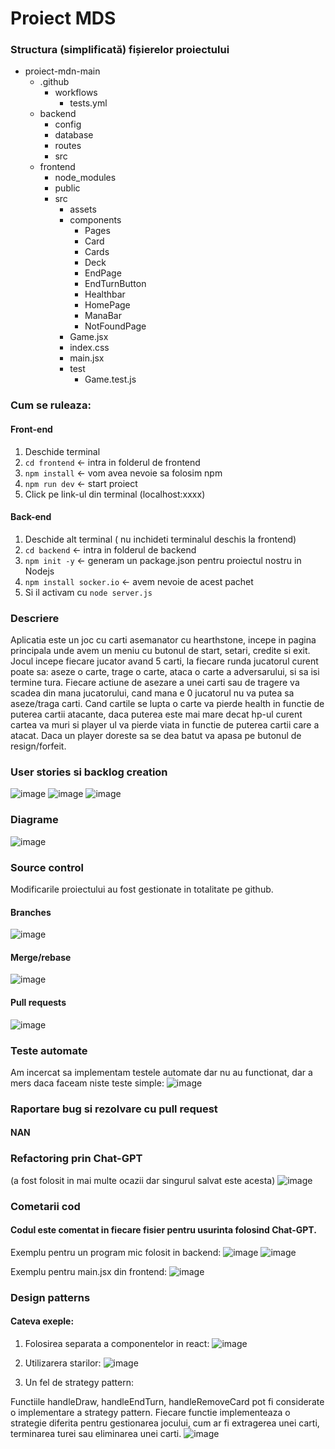 # Proiect MDS

### Structura (simplificată) fișierelor proiectului

- proiect-mdn-main
  - .github
    - workflows
      - tests.yml
  - backend
    - config
    - database
    - routes
    - src
  - frontend
    - node_modules
    - public
    - src
      - assets
      - components
        - Pages
        - Card
        - Cards
        - Deck
        - EndPage
        - EndTurnButton
        - Healthbar
        - HomePage
        - ManaBar
        - NotFoundPage
      - Game.jsx
      - index.css
      - main.jsx
      - test
        - Game.test.js


### Cum se ruleaza:

#### Front-end

1. Deschide terminal
2. `cd frontend` <- intra in folderul de frontend
3. `npm install` <- vom avea nevoie sa folosim npm
4. `npm run dev` <- start proiect
5. Click pe link-ul din terminal (localhost:xxxx)

#### Back-end

1. Deschide alt terminal ( nu inchideti terminalul deschis la frontend)
2. `cd backend` <- intra in folderul de backend
3. `npm init -y` <- generam un package.json pentru proiectul nostru in Nodejs
4. `npm install socker.io` <- avem nevoie de acest pachet
5. Si il activam cu `node server.js`


### Descriere

Aplicatia este un joc cu carti asemanator cu hearthstone, incepe in pagina principala unde avem un meniu cu butonul de start, setari, credite si exit. Jocul incepe fiecare jucator avand 5 carti, la fiecare runda jucatorul curent poate sa: aseze o carte, trage o carte, ataca o carte a adversarului, si sa isi termine tura. Fiecare actiune de asezare a unei carti sau de tragere va scadea din mana jucatorului, cand mana e 0 jucatorul nu va putea sa aseze/traga carti. Cand cartile se lupta o carte va pierde health in functie de puterea cartii atacante, daca puterea este mai mare decat hp-ul curent cartea va muri si player ul va pierde viata in functie de puterea cartii care a atacat. Daca un player doreste sa se dea batut va apasa pe butonul de resign/forfeit.

### User stories si backlog creation
![image](https://github.com/u-steen/proiect-mdn/assets/156594958/875208a5-5c6a-430a-aa45-3121a7066a17)
![image](https://github.com/u-steen/proiect-mdn/assets/156594958/921481f9-d04b-4258-96ea-500899f2ae85)
![image](https://github.com/u-steen/proiect-mdn/assets/156594958/a9e6aef9-bf89-4da8-a89a-f60197a80960)

### Diagrame
![image](https://github.com/u-steen/proiect-mdn/assets/156594958/4318de12-baf5-4367-9811-d0ba6b3722b1)


### Source control
Modificarile proiectului au fost gestionate in totalitate pe github.

#### Branches
![image](https://github.com/u-steen/proiect-mdn/assets/156594958/fe18c70a-d35d-482e-ad8f-8d8c79ba8d5f)

#### Merge/rebase
![image](https://github.com/u-steen/proiect-mdn/assets/156594958/4930ad52-7cdd-4f6a-8489-e80e87abf60a)

#### Pull requests
![image](https://github.com/u-steen/proiect-mdn/assets/156594958/d2f87494-b764-406f-b9b6-64ef75eb9ab5)


### Teste automate
Am incercat sa implementam testele automate dar nu au functionat, dar a mers daca faceam niste teste simple:
![image](https://github.com/u-steen/proiect-mdn/assets/156594958/81cc3585-060b-429c-86d8-bf67e546af62)


### Raportare bug si rezolvare cu pull request
#### NAN


### Refactoring prin Chat-GPT
(a fost folosit in mai multe ocazii dar singurul salvat este acesta)
![image](https://github.com/u-steen/proiect-mdn/assets/156594958/855de98a-64b7-4a9e-940f-eeb7ec79bb67)


### Cometarii cod
#### Codul este comentat in fiecare fisier pentru usurinta folosind Chat-GPT.

Exemplu pentru un program mic folosit in backend:
![image](https://github.com/u-steen/proiect-mdn/assets/156594958/1e343424-21e6-4d21-9964-c217edfc8853)
![image](https://github.com/u-steen/proiect-mdn/assets/156594958/0432211e-35a1-4bf7-8ab9-744ae29739d5)

Exemplu pentru main.jsx din frontend:
![image](https://github.com/u-steen/proiect-mdn/assets/156594958/17a61cb9-b61c-4791-937e-4eb7c8094c42)


### Design patterns
#### Cateva exeple:

1. Folosirea separata a componentelor in react: ![image](https://github.com/u-steen/proiect-mdn/assets/156594958/7fd9e2b1-610a-4d65-a7de-8fc1afe87238)

2. Utilizarera starilor: ![image](https://github.com/u-steen/proiect-mdn/assets/156594958/db69b81f-d161-469d-aa12-3d444b6c230e)

3. Un fel de strategy pattern:

Functiile handleDraw, handleEndTurn, handleRemoveCard pot fi considerate o implementare a strategy pattern. Fiecare functie implementeaza o strategie diferita pentru gestionarea jocului, cum ar fi extragerea unei carti, terminarea turei sau eliminarea unei carti. ![image](https://github.com/u-steen/proiect-mdn/assets/156594958/af6ec3ff-efc5-4ed8-852e-f468ddc3dfd2)
